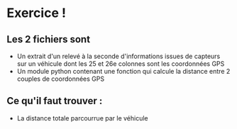 # Exercice !

## Les 2 fichiers sont

 - Un extrait d'un relevé à la seconde d'informations issues de capteurs sur un véhicule dont les 25 et 26e colonnes sont les coordonnées GPS
 - Un module python contenant une fonction qui calcule la distance entre 2 couples de coordonnées GPS

## Ce qu'il faut trouver :

 - La distance totale parcourrue par le véhicule
